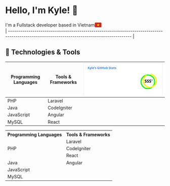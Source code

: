# Hello, I'm Kyle! 👋

<div style="display: flex; align-items: center;">
  <span>I'm a Fullstack developer based in Vietnam</span>
  <img valign=bottom src="https://raw.githubusercontent.com/phieule2024/phieule2024/5b25793793916496c3a5cb913232f1a8d2389d98/vn-icon.svg" alt="flag" height="21px">
</div>
| ------------------------------------------------------------------------------------------------------------------------------------------ |

## 🔧 Technologies & Tools

| Programming Languages | Tools & Frameworks  | <img src="https://raw.githubusercontent.com/phieule2024/phieule2024/0b4078771fab80afd0df4d4ed1d28eb90d597bde/kai.svg" alt="kai" align="right"> |
| ---------------------- | ------------------ |------------------|
| PHP                    | Laravel            |&nbsp;|
| Java                   | CodeIgniter        |&nbsp;|
| JavaScript             | Angular            |&nbsp;|
| MySQL                  | React              |&nbsp;|


<table>
  <tr>
    <th>Programming Languages</th>
    <th>Tools & Frameworks</th>
  </tr>
  <tr>
    <td rowspan="3">PHP</td>
    <td>Laravel</td>
  </tr>
  <tr>
    <td>CodeIgniter</td>
  </tr>
  <tr>
    <td>React</td>
  </tr>
  <tr>
    <td>Java</td>
    <td>Angular</td>
  </tr>
  <tr>
    <td>JavaScript</td>
    <td></td>
  </tr>
  <tr>
    <td>MySQL</td>
    <td></td>
  </tr>
</table>
